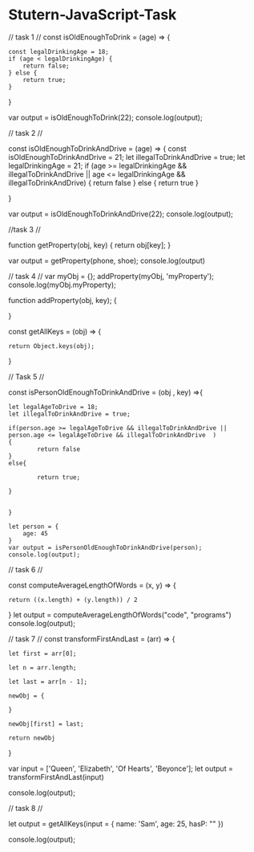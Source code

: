 # Stutern-JavaScript-Task
// task 1 //
const isOldEnoughToDrink = (age) => {

    const legalDrinkingAge = 18;
    if (age < legalDrinkingAge) {
        return false;
    } else {
        return true;
    }
}

var output = isOldEnoughToDrink(22);
console.log(output);


// task 2 //

const isOldEnoughToDrinkAndDrive = (age) => {
    const isOldEnoughToDrinkAndDrive = 21;
    let illegalToDrinkAndDrive = true;
    let legalDrinkingAge = 21;
    if (age >= legalDrinkingAge && illegalToDrinkAndDrive || age <= legalDrinkingAge && illegalToDrinkAndDrive) {
        return false
    } else {
        return true
    }

}


var output = isOldEnoughToDrinkAndDrive(22);
console.log(output);

//task 3 //

function getProperty(obj, key) {
    return obj[key];
}

var output = getProperty(phone, shoe);
console.log(output)


// task 4 //
var myObj = {};
addProperty(myObj, 'myProperty');
console.log(myObj.myProperty);

function addProperty(obj, key); {

}


const getAllKeys = (obj) => {

    return Object.keys(obj);

}

// Task 5 //

const isPersonOldEnoughToDrinkAndDrive = (obj , key) =>{


    let legalAgeToDrive = 18;
    let illegalToDrinkAndDrive = true;
    
    if(person.age >= legalAgeToDrive && illegalToDrinkAndDrive || person.age <= legalAgeToDrive && illegalToDrinkAndDrive  )
    {
            return false
    }
    else{
    
            return true;
    
    }
    
    
    }
    
    let person = {
        age: 45
    }
    var output = isPersonOldEnoughToDrinkAndDrive(person);
    console.log(output); 

// task 6 //

const computeAverageLengthOfWords = (x, y) => {

    return ((x.length) + (y.length)) / 2

}
let output = computeAverageLengthOfWords("code", "programs")
console.log(output);


// task 7 //
const transformFirstAndLast = (arr) => {

    let first = arr[0];

    let n = arr.length;

    let last = arr[n - 1];

    newObj = {

    }

    newObj[first] = last;

    return newObj


}

var input = ['Queen', 'Elizabeth', 'Of Hearts', 'Beyonce'];
let output = transformFirstAndLast(input)

console.log(output);

// task 8 //

let output = getAllKeys(input = {
    name: 'Sam',
    age: 25,
    hasP: ""
})

console.log(output);
